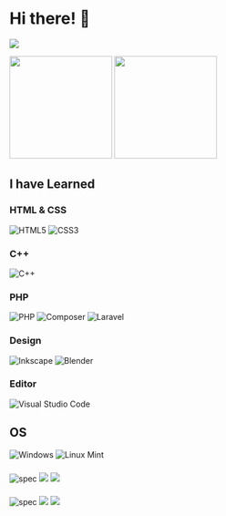 # Hi there! 👋
![](https://github-profile-summary-cards.vercel.app/api/cards/profile-details?username=Nombun&theme=github_dark)

<div>
  <img height="180px" src="https://github-readme-stats.vercel.app/api/top-langs/?username=Nombun&theme=github_dark&hide_border=false&include_all_commits=true&count_private=true&layout=compact"/>
  <img height="180px" src="https://github-readme-stats.vercel.app/api?username=Nombun&theme=github_dark&hide_border=false&include_all_commits=true&count_private=true&rank_icon=github"/>
</div>

## I have Learned  
### HTML & CSS
![HTML5](https://img.shields.io/badge/html5-%23E34F26.svg?style=for-the-badge&logo=html5&logoColor=white)
![CSS3](https://img.shields.io/badge/css3-%231572B6.svg?style=for-the-badge&logo=css3&logoColor=white)
### C++
![C++](https://img.shields.io/badge/c++-%2300599C.svg?style=for-the-badge&logo=c%2B%2B&logoColor=white)
### PHP
![PHP](https://img.shields.io/badge/php-%23777BB4.svg?style=for-the-badge&logo=php&logoColor=white)
![Composer](https://img.shields.io/badge/Composer-%23885630.svg?style=for-the-badge&logo=composer&logoColor=white)
![Laravel](https://img.shields.io/badge/laravel-%23FF2D20.svg?style=for-the-badge&logo=laravel&logoColor=white)

### Design
![Inkscape](https://img.shields.io/badge/Inkscape-000000?style=for-the-badge&logo=Inkscape&logoColor=white)
![Blender](https://img.shields.io/badge/blender-%23F5792A.svg?style=for-the-badge&logo=blender&logoColor=white)

### Editor
![Visual Studio Code](https://img.shields.io/badge/Visual%20Studio%20Code-007ACC?style=for-the-badge&logo=visual-studio-code&logoColor=white)

## OS
![Windows](https://img.shields.io/badge/Windows-0078D6?style=for-the-badge)
![Linux Mint](https://img.shields.io/badge/Linux_Mint-87CF3E?style=for-the-badge&logo=linux-mint&logoColor=white)

###
![spec](https://img.shields.io/badge/intel-core%20i3%204th-%230071C5.svg?&style=for-the-badge&logo=intel&logoColor=white)
![](https://img.shields.io/badge/RAM-6GB-%230071C5.svg?&style=for-the-badge&logoColor=white)
![](https://img.shields.io/badge/radeon_ati-hd_8500m-ED1C24?&style=for-the-badge&logo=amd&logoColor=white)
###
![spec](https://img.shields.io/badge/intel-Celeron%204205u-%230071C5.svg?&style=for-the-badge&logo=intel&logoColor=white)
![](https://img.shields.io/badge/RAM-4GB-%230071C5.svg?&style=for-the-badge&logoColor=white)
![](https://img.shields.io/badge/intel-hd_610-%230071C5.svg?&style=for-the-badge&logo=intel&logoColor=white)
<!---
Nombun/Nombun is a ✨ special ✨ repository because its `README.md` (this file) appears on your GitHub profile.
You can click the Preview link to take a look at your changes.
--->


<!--
**Nombun/Nombun** is a ✨ _special_ ✨ repository because its `README.md` (this file) appears on your GitHub profile.

Here are some ideas to get you started:

- 🔭 I’m currently working on ...
- 🌱 I’m currently learning ...
- 👯 I’m looking to collaborate on ...
- 🤔 I’m looking for help with ...
- 💬 Ask me about ...
- 📫 How to reach me: ...
- 😄 Pronouns: ...
- ⚡ Fun fact: ...
-->
